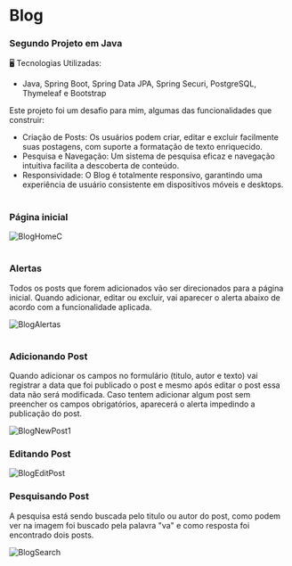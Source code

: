 # Blog
### Segundo Projeto em Java
🖥️ Tecnologias Utilizadas:<br>
- Java, Spring Boot, Spring Data JPA, Spring Securi, PostgreSQL, Thymeleaf e Bootstrap<br>

Este projeto foi um desafio para mim, algumas das funcionalidades que construir:
- Criação de Posts: Os usuários podem criar, editar e excluir facilmente suas postagens, com suporte a formatação de texto enriquecido.<br>
- Pesquisa e Navegação: Um sistema de pesquisa eficaz e navegação intuitiva facilita a descoberta de conteúdo.<br>
- Responsividade: O Blog é totalmente responsivo, garantindo uma experiência de usuário consistente em dispositivos móveis e desktops.
#
### Página inicial
![BlogHomeC](https://github.com/Wrasprodigio/blog/assets/132852135/d610ffc7-6029-47cb-8bb3-6335af8166fb)

#
### Alertas
Todos os posts que forem adicionados vão ser direcionados para a página inicial. Quando adicionar, editar ou excluir, vai aparecer o alerta abaixo de acordo com a funcionalidade aplicada.

![BlogAlertas](https://github.com/Wrasprodigio/blog/assets/132852135/9731edbf-6e57-4938-9be9-df64a1a1bfe9)
#

### Adicionando Post
Quando adicionar os campos no formulário (titulo, autor e texto) vai registrar a data que foi publicado o post e mesmo após editar o post essa data não será modificada.
Caso tentem adicionar algum post sem preencher os campos obrigatórios, aparecerá o alerta impedindo a publicação do post.

![BlogNewPost1](https://github.com/Wrasprodigio/blog/assets/132852135/b454d501-9e6a-4ae3-9ac0-1c78db603fd6)


### Editando Post

![BlogEditPost](https://github.com/Wrasprodigio/blog/assets/132852135/eeb3e227-cc15-42f5-bac9-b4794282d471)


### Pesquisando Post
A pesquisa está sendo buscada pelo titulo ou autor do post, como podem ver na imagem foi buscado pela palavra "va" e como resposta foi encontrado dois posts.

![BlogSearch](https://github.com/Wrasprodigio/blog/assets/132852135/f4d70c8f-8041-41d9-ad93-2561ac856062)
#
